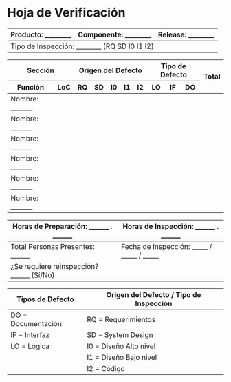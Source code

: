 # Hoja de Verificación

<table>
    <thead>
        <tr>
        <th>Producto: ________ </th>
        <th>Componente: ________</th>
        <th>Release: ________</th>
        </tr>
    </thead>
    <tbody>
        <tr>
            <td colspan=3>Tipo de Inspección: ________ (RQ SD I0 I1 I2)</td>
        </tr>
    </tbody>
</table>

<table>
    <thead>
        <tr>
            <th colspan=2>Sección</th>
            <th colspan=5>Origen del Defecto</th>
            <th colspan=3>Tipo de Defecto</th>
            <th rowspan=2>Total</th>
        </tr>
        <tr>
            <th>Función</th>
            <th>LoC</th>
            <th>RQ</th>
            <th>SD</th>
            <th>I0</th>
            <th>I1</th>
            <th>I2</th>
            <th>LO</th>
            <th>IF</th>
            <th>DO</th>
        </tr>
    </thead>
    <tbody>
        <tr>
            <td>Nombre: _______</td>
            <td></td>
            <td></td>
            <td></td>
            <td></td>
            <td></td>
            <td></td>
            <td></td>
            <td></td>
            <td></td>
            <td></td>
        </tr>
        <tr>
            <td>Nombre: _______</td>
            <td></td>
            <td></td>
            <td></td>
            <td></td>
            <td></td>
            <td></td>
            <td></td>
            <td></td>
            <td></td>
            <td></td>
        </tr>
        <tr>
            <td>Nombre: _______</td>
            <td></td>
            <td></td>
            <td></td>
            <td></td>
            <td></td>
            <td></td>
            <td></td>
            <td></td>
            <td></td>
            <td></td>
        </tr>
        <tr>
            <td>Nombre: _______</td>
            <td></td>
            <td></td>
            <td></td>
            <td></td>
            <td></td>
            <td></td>
            <td></td>
            <td></td>
            <td></td>
            <td></td>
        </tr>
        <tr>
            <td>Nombre: _______</td>
            <td></td>
            <td></td>
            <td></td>
            <td></td>
            <td></td>
            <td></td>
            <td></td>
            <td></td>
            <td></td>
            <td></td>
        </tr>
        <tr>
            <td>Nombre: _______</td>
            <td></td>
            <td></td>
            <td></td>
            <td></td>
            <td></td>
            <td></td>
            <td></td>
            <td></td>
            <td></td>
            <td></td>
        </tr>
    </tbody>
</table>

| Horas de Preparación: ______ . ______ | Horas de Inspección: ______ . ______ |
| ---- | ---- |
| Total Personas Presentes: ______ | Fecha de Inspección: _____ / _____ / _____ |
| ¿Se requiere reinspección? ______ (Sí/No) | |


| Tipos de Defecto | Origen del Defecto / Tipo de Inspección |
| ---- | ---- |
| DO = Documentación | RQ = Requerimientos |
| IF = Interfaz | SD = System Design |
| LO = Lógica | I0 = Diseño Alto nivel |
| | I1 = Diseño Bajo nivel |
| | I2 = Código